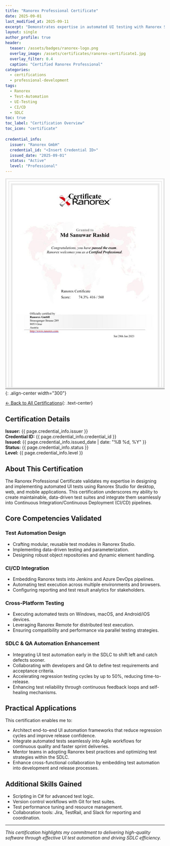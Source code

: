```yaml
---
title: "Ranorex Professional Certificate"
date: 2025-09-01
last_modified_at: 2025-09-11
excerpt: "Demonstrates expertise in automated UI testing with Ranorex Studio, enabling robust, maintainable test automation solutions and enhancing SDLC efficiency."
layout: single
author_profile: true
header:
  teaser: /assets/badges/ranorex-logo.png
  overlay_image: /assets/certificates/ranorex-certificate1.jpg
  overlay_filter: 0.4
  caption: "Certified Ranorex Professional"
categories:
  - certifications
  - professional-development
tags:
  - Ranorex
  - Test-Automation
  - UI-Testing
  - CI/CD
  - SDLC
toc: true
toc_label: "Certification Overview"
toc_icon: "certificate"

credential_info:
  issuer: "Ranorex GmbH"
  credential_id: "<Insert Credential ID>"
  issued_date: "2025-09-01"
  status: "Active"
  level: "Professional"
---
```


![Ranorex Professional Certificate](/assets/certificates/ranorex-certificate.jpg){: .align-center width="300"}

[← Back to All Certifications](/certifications/){: .text-center}

## Certification Details

**Issuer:** {{ page.credential_info.issuer }}  
**Credential ID:** {{ page.credential_info.credential_id }}  
**Issued:** {{ page.credential_info.issued_date | date: "%B %d, %Y" }}  
**Status:** {{ page.credential_info.status }}  
**Level:** {{ page.credential_info.level }}

## About This Certification

The Ranorex Professional Certificate validates my expertise in designing and implementing automated UI tests using Ranorex Studio for desktop, web, and mobile applications. This certification underscores my ability to create maintainable, data-driven test suites and integrate them seamlessly into Continuous Integration/Continuous Deployment (CI/CD) pipelines.

## Core Competencies Validated

### Test Automation Design
- Crafting modular, reusable test modules in Ranorex Studio.  
- Implementing data-driven testing and parameterization.  
- Designing robust object repositories and dynamic element handling.

### CI/CD Integration
- Embedding Ranorex tests into Jenkins and Azure DevOps pipelines.  
- Automating test execution across multiple environments and browsers.  
- Configuring reporting and test result analytics for stakeholders.

### Cross-Platform Testing
- Executing automated tests on Windows, macOS, and Android/iOS devices.  
- Leveraging Ranorex Remote for distributed test execution.  
- Ensuring compatibility and performance via parallel testing strategies.

### SDLC & QA Automation Enhancement
- Integrating UI test automation early in the SDLC to shift left and catch defects sooner.  
- Collaborating with developers and QA to define test requirements and acceptance criteria.  
- Accelerating regression testing cycles by up to 50%, reducing time-to-release.  
- Enhancing test reliability through continuous feedback loops and self-healing mechanisms.

## Practical Applications

This certification enables me to:
- Architect end-to-end UI automation frameworks that reduce regression cycles and improve release confidence.  
- Integrate automated tests seamlessly into Agile workflows for continuous quality and faster sprint deliveries.  
- Mentor teams in adopting Ranorex best practices and optimizing test strategies within the SDLC.  
- Enhance cross-functional collaboration by embedding test automation into development and release processes.

## Additional Skills Gained

- Scripting in C# for advanced test logic.  
- Version control workflows with Git for test suites.  
- Test performance tuning and resource management.  
- Collaboration tools: Jira, TestRail, and Slack for reporting and coordination.

---

*This certification highlights my commitment to delivering high-quality software through effective UI test automation and driving SDLC efficiency.*
